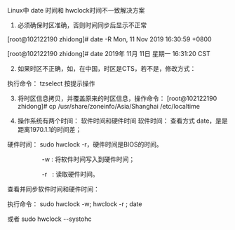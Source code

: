 Linux中 date 时间和 hwclock时间不一致解决方案

1. 必须确保时区准确，否则时间同步后显示不正常

[root@102122190 zhidong]# date -R
Mon, 11 Nov 2019 16:30:59 +0800

[root@102122190 zhidong]# date
2019年 11月 11日 星期一 16:31:20 CST


2. 如果时区不正确，如，在中国，时区是CTS，若不是，修改方式：

执行命令： tzselect  按提示操作

3. 将时区信息拷贝，并覆盖原来的时区信息，操作命令：
[root@102122190 zhidong]# cp /usr/share/zoneinfo/Asia/Shanghai /etc/localtime

4. 操作系统有两个时间： 软件时间和硬件时间
软件时间： 查看方式 date，是是距离1970.1.1的时间差；

硬件时间： sudo hwclock -r，硬件时间是BIOS的时间。

                    -w : 将软件时间写入到硬件时间；

                    -r   : 读取硬件时间。

查看并同步软件时间和硬件时间：

执行命令： sudo hwclock -w; hwclock -r ; date

或者 sudo hwclock --systohc
